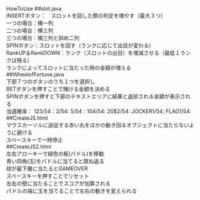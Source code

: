 ﻿HowToUse 
##slot.java  
INSERTボタン：　スロットを回した際の判定を増やす（最大３つ）  
一つの場合：横一列  
二つの場合：横三列  
三つの場合：横三列と斜め二列  
SPINボタン：スロットを回す（ランクに応じて出目が変わる)  
RankUP＆RankDOWN：ランク（スロットの出目）を増減させる（最低１ランクは残る）  
ランクによってスロットに当たった時の金額が増える  
##WheelofFortune.java  
下部７つのボタンのうち１つを選択し  
BETボタンを押すことで賭ける金額を決める  
SPINボタンを押すと下部のテキストエリアに結果と返却される金額が表示される  
当選確率： 1$23/54： 2$/54: 5$/54: 10$4/54: 20$2/54: JOCKER1/54; FLAG1/54:  
##CreateJS.html  
マウスカーソルに追従する赤い丸をほかの動き回るオブジェクトに当たらないように避ける  
スペースキーで一時停止  
##CreateJS2.html  
左右アローキーで緑色の板(パドル)を移動  
青い四角(玉)をパドルに当てると跳ね返る  
球が最下層に当たるとGAMEOVER  
スペースキーを押すことでリセット  
左右の壁に当たることでスコアが加算される  
パドルの端に玉を当てることで左右の動きを変えられる  
